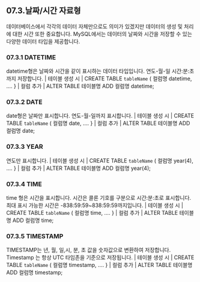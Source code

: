 

## 07.3.날짜/시간 자료형 
데이터베이스에서 각각의 데이터 자체만으로도 의미가 있겠지만 데이터의 생성 및 처리 에 대한 시간 또한 중요합니다. MySQL에서는 데이터의 날짜와 시간을 저장할 수 있는 다양한 데이터 타입을 제공합니다. 

### 07.3.1 DATETIME 
datetime형은 날짜와 시간을 같이 표시하는 데이터 타입입니다. 연도-월-일 시간:분:초 까지 저장합니다. 
| 테이블 생성 시 | 
CREATE TABLE `tableName` ( 
컬럼명 datetime, 
…. 
} 
| 컬럼 추가 | 
ALTER TABLE 테이블명 ADD 컬럼명 datetime; 

### 07.3.2 DATE 
date형은 날짜만 표시합니다. 연도-월-일까지 표시합니다. 
| 테이블 생성 시 | 
CREATE TABLE `tableName` ( 컬럼명 date, …. } 
| 컬럼 추가 | 
ALTER TABLE 테이블명 ADD 컬럼명 date; 

### 07.3.3 YEAR 
연도만 표시합니다. 
| 테이블 생성 시 | 
CREATE TABLE `tableName` ( 컬럼명 year(4), …. 
} 
| 컬럼 추가 | 
ALTER TABLE 테이블명 ADD 컬럼명 year(4); 

### 07.3.4 TIME 
time 형은 시간을 표시합니다. 시간은 콜론 기호를 구분으로 시간:분:초로 표시합니다. 최대 표시 가능한 시간은 -838:59:59~838:59:59까지입니다. 
| 테이블 생성 시 | 
CREATE TABLE `tableName` ( 컬럼명 time, …. 
} 
| 컬럼 추가 | 
ALTER TABLE 테이블명 ADD 컬럼명 time; 

### 07.3.5 TIMESTAMP 
TIMESTAMP는 년, 월, 일,시, 분, 초 값을 숫자값으로 변환하여 저장합니다. Timestamp 는 항상 UTC 타임존을 기준으로 저장됩니다. 
| 테이블 생성 시 | 
CREATE TABLE `tableName` ( 컬럼명 timestamp, …. 
} 
| 컬럼 추가 | 
ALTER TABLE 테이블명 ADD 컬럼명 timestamp; 


